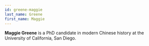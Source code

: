 ```yaml
---
id: greene-maggie
last_name: Greene
first_name: Maggie
---
```

**Maggie Greene** is a PhD candidate in modern Chinese history at the University of California, San Diego.
